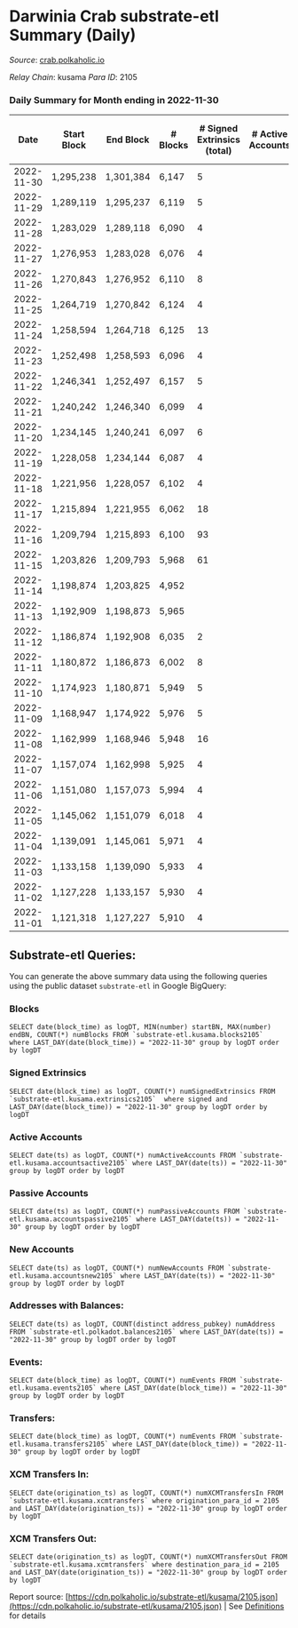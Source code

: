 # Darwinia Crab substrate-etl Summary (Daily)

_Source_: [crab.polkaholic.io](https://crab.polkaholic.io)

*Relay Chain*: kusama
*Para ID*: 2105



### Daily Summary for Month ending in 2022-11-30


| Date | Start Block | End Block | # Blocks | # Signed Extrinsics (total) | # Active Accounts | # Passive | # New | # Addresses with Balances | # Events | # Transfers | # XCM Transfers In | # XCM Transfers Out | Issues | 
| ---- | ----------- | --------- | -------- | --------------------------- | ----------------- | --------- | ----- | ------------------------- | -------- | ----------- | ------------------ | ------------------- | ------ |
| 2022-11-30 | 1,295,238 | 1,301,384 | 6,147 | 5 |  |  |  | 52 | 12,380 | 61 (-) |   | 1  |  |
| 2022-11-29 | 1,289,119 | 1,295,237 | 6,119 | 5 |  |  |  | 52 | 12,328 | 61 ($0.003) | 1 ($0.006) | 1 ($0.002) |  |
| 2022-11-28 | 1,283,029 | 1,289,118 | 6,090 | 4 |  |  |  | 52 | 12,200 |   |   |   |  |
| 2022-11-27 | 1,276,953 | 1,283,028 | 6,076 | 4 |  |  |  | 52 | 12,171 |   |   |   |  |
| 2022-11-26 | 1,270,843 | 1,276,952 | 6,110 | 8 |  |  |  |  | 12,326 | 67 ($0.10) |   |   |  |
| 2022-11-25 | 1,264,719 | 1,270,842 | 6,124 | 4 |  |  |  | 52 | 12,268 |   |   |   |  |
| 2022-11-24 | 1,258,594 | 1,264,718 | 6,125 | 13 |  |  |  | 52 | 12,696 | 353 ($0.15) | 5 ($0.03) | 8 ($0.39) |  |
| 2022-11-23 | 1,252,498 | 1,258,593 | 6,096 | 4 |  |  |  | 52 | 12,212 |   |   |   |  |
| 2022-11-22 | 1,246,341 | 1,252,497 | 6,157 | 5 |  |  |  |  | 12,337 |   |   |   |  |
| 2022-11-21 | 1,240,242 | 1,246,340 | 6,099 | 4 |  |  |  |  | 12,217 |   |   |   |  |
| 2022-11-20 | 1,234,145 | 1,240,241 | 6,097 | 6 |  |  |  | 52 | 12,354 | 132 ($0.11) |   |   |  |
| 2022-11-19 | 1,228,058 | 1,234,144 | 6,087 | 4 |  |  |  |  | 12,193 |   |   |   |  |
| 2022-11-18 | 1,221,956 | 1,228,057 | 6,102 | 4 |  |  |  | 52 | 12,224 |   |   |   |  |
| 2022-11-17 | 1,215,894 | 1,221,955 | 6,062 | 18 |  |  |  |  | 12,393 | 178 ($1.74) |   |   |  |
| 2022-11-16 | 1,209,794 | 1,215,893 | 6,100 | 93 |  |  |  |  | 13,455 | 809 ($4.20) |   |   |  |
| 2022-11-15 | 1,203,826 | 1,209,793 | 5,968 | 61 |  |  |  |  | 12,625 | 399 ($2.44) |   |   |  |
| 2022-11-14 | 1,198,874 | 1,203,825 | 4,952 |  |  |  |  |  | 9,907 |   |   |   |  |
| 2022-11-13 | 1,192,909 | 1,198,873 | 5,965 |  |  |  |  |  | 11,934 |   |   |   |  |
| 2022-11-12 | 1,186,874 | 1,192,908 | 6,035 | 2 |  |  |  |  | 12,081 |   |   |   |  |
| 2022-11-11 | 1,180,872 | 1,186,873 | 6,002 | 8 |  |  |  |  | 12,112 | 67 ($0.07) |   |   |  |
| 2022-11-10 | 1,174,923 | 1,180,871 | 5,949 | 5 |  |  |  |  | 11,989 | 61 ($0.01) |   | 1 ($0.01) |  |
| 2022-11-09 | 1,168,947 | 1,174,922 | 5,976 | 5 |  |  |  | 50 | 12,041 | 66 ($0.06) |   |   |  |
| 2022-11-08 | 1,162,999 | 1,168,946 | 5,948 | 16 |  |  |  |  | 12,384 | 414 ($0.36) |   |   |  |
| 2022-11-07 | 1,157,074 | 1,162,998 | 5,925 | 4 |  |  |  |  | 11,870 |   |   |   |  |
| 2022-11-06 | 1,151,080 | 1,157,073 | 5,994 | 4 |  |  |  |  | 12,007 |   |   |   |  |
| 2022-11-05 | 1,145,062 | 1,151,079 | 6,018 | 4 |  |  |  |  | 12,055 |   |   |   |  |
| 2022-11-04 | 1,139,091 | 1,145,061 | 5,971 | 4 |  |  |  |  | 11,962 |   |   |   |  |
| 2022-11-03 | 1,133,158 | 1,139,090 | 5,933 | 4 |  |  |  | 50 | 11,885 |   |   |   |  |
| 2022-11-02 | 1,127,228 | 1,133,157 | 5,930 | 4 |  |  |  |  | 11,879 |   |   |   |  |
| 2022-11-01 | 1,121,318 | 1,127,227 | 5,910 | 4 |  |  |  | 50 | 11,840 |   |   |   |  |

## Substrate-etl Queries:
You can generate the above summary data using the following queries using the public dataset `substrate-etl` in Google BigQuery:


### Blocks
```
SELECT date(block_time) as logDT, MIN(number) startBN, MAX(number) endBN, COUNT(*) numBlocks FROM `substrate-etl.kusama.blocks2105`  where LAST_DAY(date(block_time)) = "2022-11-30" group by logDT order by logDT
```


### Signed Extrinsics
```
SELECT date(block_time) as logDT, COUNT(*) numSignedExtrinsics FROM `substrate-etl.kusama.extrinsics2105`  where signed and LAST_DAY(date(block_time)) = "2022-11-30" group by logDT order by logDT
```


### Active Accounts
```
SELECT date(ts) as logDT, COUNT(*) numActiveAccounts FROM `substrate-etl.kusama.accountsactive2105` where LAST_DAY(date(ts)) = "2022-11-30" group by logDT order by logDT
```


### Passive Accounts
```
SELECT date(ts) as logDT, COUNT(*) numPassiveAccounts FROM `substrate-etl.kusama.accountspassive2105` where LAST_DAY(date(ts)) = "2022-11-30" group by logDT order by logDT
```


### New Accounts
```
SELECT date(ts) as logDT, COUNT(*) numNewAccounts FROM `substrate-etl.kusama.accountsnew2105` where LAST_DAY(date(ts)) = "2022-11-30" group by logDT order by logDT
```


### Addresses with Balances:
```
SELECT date(ts) as logDT, COUNT(distinct address_pubkey) numAddress FROM `substrate-etl.polkadot.balances2105` where LAST_DAY(date(ts)) = "2022-11-30" group by logDT order by logDT
```


### Events:
```
SELECT date(block_time) as logDT, COUNT(*) numEvents FROM `substrate-etl.kusama.events2105` where LAST_DAY(date(block_time)) = "2022-11-30" group by logDT order by logDT
```


### Transfers:
```
SELECT date(block_time) as logDT, COUNT(*) numEvents FROM `substrate-etl.kusama.transfers2105` where LAST_DAY(date(block_time)) = "2022-11-30" group by logDT order by logDT
```


### XCM Transfers In:
```
SELECT date(origination_ts) as logDT, COUNT(*) numXCMTransfersIn FROM `substrate-etl.kusama.xcmtransfers` where origination_para_id = 2105 and LAST_DAY(date(origination_ts)) = "2022-11-30" group by logDT order by logDT
```


### XCM Transfers Out:
```
SELECT date(origination_ts) as logDT, COUNT(*) numXCMTransfersOut FROM `substrate-etl.kusama.xcmtransfers` where destination_para_id = 2105 and LAST_DAY(date(origination_ts)) = "2022-11-30" group by logDT order by logDT
```



Report source: [https://cdn.polkaholic.io/substrate-etl/kusama/2105.json](https://cdn.polkaholic.io/substrate-etl/kusama/2105.json) | See [Definitions](/DEFINITIONS.md) for details
